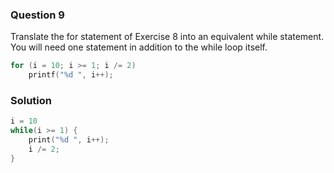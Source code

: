 ### Question 9

Translate the for statement of Exercise 8 into an equivalent while statement. You will need one statement in addition to the while loop itself.

```c
for (i = 10; i >= 1; i /= 2)
    printf("%d ", i++);
```

### Solution

```c
i = 10
while(i >= 1) {
    print("%d ", i++);
    i /= 2;
}
```
